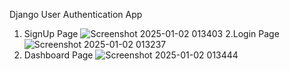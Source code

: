 Django User Authentication App
1. SignUp Page
   ![Screenshot 2025-01-02 013403](https://github.com/user-attachments/assets/d94ba11a-59e4-43d8-87e4-05f2a8f560da)
2.Login Page
![Screenshot 2025-01-02 013237](https://github.com/user-attachments/assets/e20a9688-b0b7-4d2c-ad18-76ee72369812)
3. Dashboard Page
   ![Screenshot 2025-01-02 013444](https://github.com/user-attachments/assets/a0ffd670-ebe1-4295-a9e1-15112c9d9cf6)
